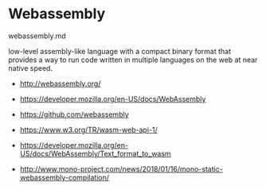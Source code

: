 # Webassembly

webassembly.md

low-level assembly-like language with a compact binary format that provides 
a way to run code written in multiple languages on the web at near native speed.

*   http://webassembly.org/

*   https://developer.mozilla.org/en-US/docs/WebAssembly

*   https://github.com/webassembly

*   https://www.w3.org/TR/wasm-web-api-1/

*   https://developer.mozilla.org/en-US/docs/WebAssembly/Text_format_to_wasm

*   http://www.mono-project.com/news/2018/01/16/mono-static-webassembly-compilation/

